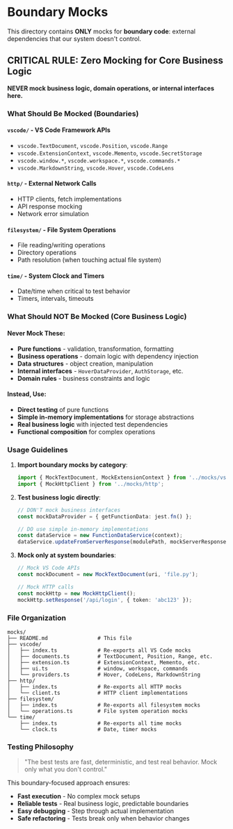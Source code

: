 # Boundary Mocks

This directory contains **ONLY** mocks for **boundary code**: external dependencies that our system doesn't control.

## CRITICAL RULE: Zero Mocking for Core Business Logic

**NEVER mock business logic, domain operations, or internal interfaces here.**

### What Should Be Mocked (Boundaries)

#### `vscode/` - VS Code Framework APIs
- `vscode.TextDocument`, `vscode.Position`, `vscode.Range`
- `vscode.ExtensionContext`, `vscode.Memento`, `vscode.SecretStorage`
- `vscode.window.*`, `vscode.workspace.*`, `vscode.commands.*`
- `vscode.MarkdownString`, `vscode.Hover`, `vscode.CodeLens`

#### `http/` - External Network Calls
- HTTP clients, fetch implementations
- API response mocking
- Network error simulation

#### `filesystem/` - File System Operations
- File reading/writing operations
- Directory operations
- Path resolution (when touching actual file system)

#### `time/` - System Clock and Timers
- Date/time when critical to test behavior
- Timers, intervals, timeouts

### What Should NOT Be Mocked (Core Business Logic)

#### Never Mock These:
- **Pure functions** - validation, transformation, formatting
- **Business operations** - domain logic with dependency injection
- **Data structures** - object creation, manipulation
- **Internal interfaces** - `HoverDataProvider`, `AuthStorage`, etc.
- **Domain rules** - business constraints and logic

#### Instead, Use:
- **Direct testing** of pure functions
- **Simple in-memory implementations** for storage abstractions
- **Real business logic** with injected test dependencies
- **Functional composition** for complex operations

### Usage Guidelines

1. **Import boundary mocks by category**:
   ```typescript
   import { MockTextDocument, MockExtensionContext } from '../mocks/vscode';
   import { MockHttpClient } from '../mocks/http';
   ```

2. **Test business logic directly**:
   ```typescript
   // DON'T mock business interfaces
   const mockDataProvider = { getFunctionData: jest.fn() };
   
   // DO use simple in-memory implementations
   const dataService = new FunctionDataService(context);
   dataService.updateFromServerResponse(modulePath, mockServerResponse);
   ```

3. **Mock only at system boundaries**:
   ```typescript
   // Mock VS Code APIs
   const mockDocument = new MockTextDocument(uri, 'file.py');
   
   // Mock HTTP calls
   const mockHttp = new MockHttpClient();
   mockHttp.setResponse('/api/login', { token: 'abc123' });
   ```

### File Organization

```
mocks/
├── README.md                # This file
├── vscode/
│   ├── index.ts             # Re-exports all VS Code mocks
│   ├── documents.ts         # TextDocument, Position, Range, etc.
│   ├── extension.ts         # ExtensionContext, Memento, etc.
│   ├── ui.ts                # window, workspace, commands
│   └── providers.ts         # Hover, CodeLens, MarkdownString
├── http/
│   ├── index.ts             # Re-exports all HTTP mocks
│   └── client.ts            # HTTP client implementations
├── filesystem/
│   ├── index.ts             # Re-exports all filesystem mocks
│   └── operations.ts        # File system operation mocks
└── time/
    ├── index.ts             # Re-exports all time mocks
    └── clock.ts             # Date, timer mocks
```

### Testing Philosophy

> "The best tests are fast, deterministic, and test real behavior. Mock only what you don't control."

This boundary-focused approach ensures:
- **Fast execution** - No complex mock setups
- **Reliable tests** - Real business logic, predictable boundaries
- **Easy debugging** - Step through actual implementation
- **Safe refactoring** - Tests break only when behavior changes